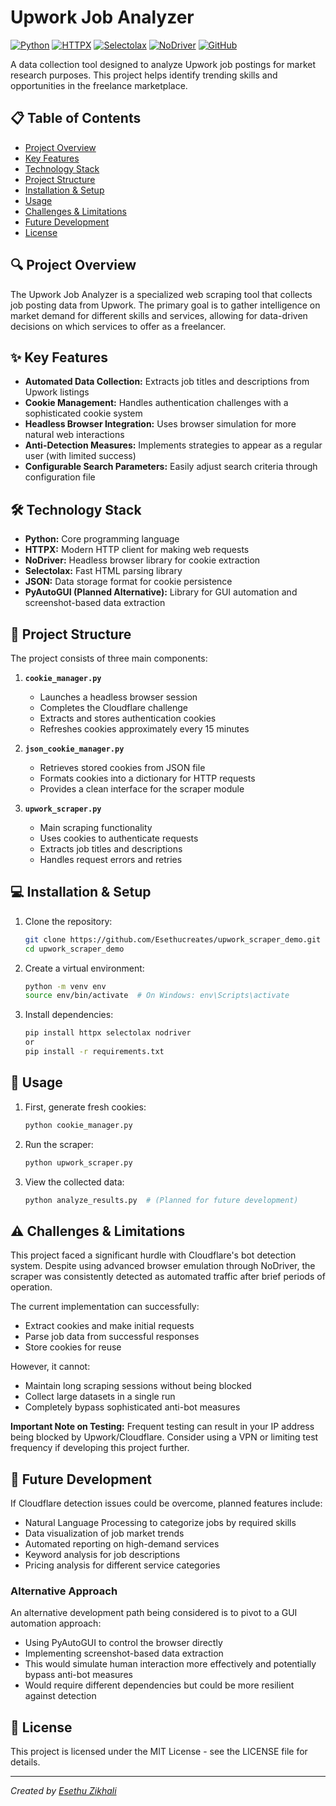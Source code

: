 # Upwork Job Analyzer

[![Python](https://img.shields.io/badge/Python-3.9%2B-blue)](https://www.python.org/)
[![HTTPX](https://img.shields.io/badge/HTTPX-Latest-green)](https://www.python-httpx.org/)
[![Selectolax](https://img.shields.io/badge/Selectolax-Latest-yellow)](https://github.com/rushter/selectolax)
[![NoDriver](https://img.shields.io/badge/NoDriver-Latest-red)](https://github.com/ultrafunkamsterdam/nodriver)
[![GitHub](https://img.shields.io/badge/GitHub-Repo-lightgray)](https://github.com/Esethucreates/upwork_scraper_demo)

A data collection tool designed to analyze Upwork job postings for market research purposes. This project helps identify trending skills and opportunities in the freelance marketplace.

## 📋 Table of Contents
- [Project Overview](#project-overview)
- [Key Features](#key-features)
- [Technology Stack](#technology-stack)
- [Project Structure](#project-structure)
- [Installation & Setup](#installation--setup)
- [Usage](#usage)
- [Challenges & Limitations](#challenges--limitations)
- [Future Development](#future-development)
- [License](#license)

## 🔍 Project Overview

The Upwork Job Analyzer is a specialized web scraping tool that collects job posting data from Upwork. The primary goal is to gather intelligence on market demand for different skills and services, allowing for data-driven decisions on which services to offer as a freelancer.

## ✨ Key Features

- **Automated Data Collection:** Extracts job titles and descriptions from Upwork listings
- **Cookie Management:** Handles authentication challenges with a sophisticated cookie system
- **Headless Browser Integration:** Uses browser simulation for more natural web interactions
- **Anti-Detection Measures:** Implements strategies to appear as a regular user (with limited success)
- **Configurable Search Parameters:** Easily adjust search criteria through configuration file

## 🛠️ Technology Stack

- **Python:** Core programming language
- **HTTPX:** Modern HTTP client for making web requests
- **NoDriver:** Headless browser library for cookie extraction
- **Selectolax:** Fast HTML parsing library
- **JSON:** Data storage format for cookie persistence
- **PyAutoGUI (Planned Alternative):** Library for GUI automation and screenshot-based data extraction

## 📁 Project Structure

The project consists of three main components:

1. **`cookie_manager.py`**
   - Launches a headless browser session
   - Completes the Cloudflare challenge
   - Extracts and stores authentication cookies
   - Refreshes cookies approximately every 15 minutes

2. **`json_cookie_manager.py`**
   - Retrieves stored cookies from JSON file
   - Formats cookies into a dictionary for HTTP requests
   - Provides a clean interface for the scraper module

3. **`upwork_scraper.py`**
   - Main scraping functionality
   - Uses cookies to authenticate requests
   - Extracts job titles and descriptions
   - Handles request errors and retries

## 💻 Installation & Setup

1. Clone the repository:
   ```bash
   git clone https://github.com/Esethucreates/upwork_scraper_demo.git
   cd upwork_scraper_demo
   ```

2. Create a virtual environment:
   ```bash
   python -m venv env
   source env/bin/activate  # On Windows: env\Scripts\activate
   ```

3. Install dependencies:
   ```bash
   pip install httpx selectolax nodriver
   or 
   pip install -r requirements.txt
   ```



## 🚀 Usage

1. First, generate fresh cookies:
   ```bash
   python cookie_manager.py
   ```

2. Run the scraper:
   ```bash
   python upwork_scraper.py
   ```

3. View the collected data:
   ```bash
   python analyze_results.py  # (Planned for future development)
   ```

## ⚠️ Challenges & Limitations

This project faced a significant hurdle with Cloudflare's bot detection system. Despite using advanced browser emulation through NoDriver, the scraper was consistently detected as automated traffic after brief periods of operation.

The current implementation can successfully:
- Extract cookies and make initial requests
- Parse job data from successful responses
- Store cookies for reuse

However, it cannot:
- Maintain long scraping sessions without being blocked
- Collect large datasets in a single run
- Completely bypass sophisticated anti-bot measures

**Important Note on Testing:** Frequent testing can result in your IP address being blocked by Upwork/Cloudflare. Consider using a VPN or limiting test frequency if developing this project further.


## 🔮 Future Development

If Cloudflare detection issues could be overcome, planned features include:

- Natural Language Processing to categorize jobs by required skills
- Data visualization of job market trends
- Automated reporting on high-demand services
- Keyword analysis for job descriptions
- Pricing analysis for different service categories

### Alternative Approach

An alternative development path being considered is to pivot to a GUI automation approach:
- Using PyAutoGUI to control the browser directly
- Implementing screenshot-based data extraction
- This would simulate human interaction more effectively and potentially bypass anti-bot measures
- Would require different dependencies but could be more resilient against detection

## 📄 License

This project is licensed under the MIT License - see the LICENSE file for details.

---

*Created by [Esethu Zikhali](https://github.com/Esethucreates)*

